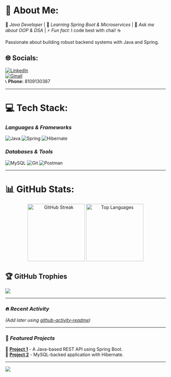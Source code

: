 # 💫 About Me:
🔭 *Java Developer* | 🌱 *Learning Spring Boot & Microservices* | 💬 *Ask me about OOP & DSA* | ⚡ *Fun fact:* I code best with chai! ☕  

Passionate about building robust backend systems with Java and Spring.  

## 🌐 Socials:
[![LinkedIn](https://img.shields.io/badge/LinkedIn-%230077B5.svg?logo=linkedin&logoColor=white)](http://linkedin.com/in/arun-kumar-pandey-8a7747258/)  
[![Gmail](https://img.shields.io/badge/Gmail-D14836?logo=gmail&logoColor=white)](mailto:pandeykumararun17@gmail.com)  
📞 **Phone:** 8109130387  

---

# 💻 Tech Stack:
### *Languages & Frameworks*  
![Java](https://img.shields.io/badge/Java-ED8B00?logo=openjdk&logoColor=white)
![Spring](https://img.shields.io/badge/Spring-6DB33F?logo=spring&logoColor=white)
![Hibernate](https://img.shields.io/badge/Hibernate-59666C?logo=hibernate&logoColor=white)  

### *Databases & Tools*  
![MySQL](https://img.shields.io/badge/MySQL-4479A1?logo=mysql&logoColor=white)
![Git](https://img.shields.io/badge/Git-F05032?logo=git&logoColor=white)
![Postman](https://img.shields.io/badge/Postman-FF6C37?logo=postman&logoColor=white)  

---

# 📊 GitHub Stats:
<div align="center">
  <img height="180em" src="https://streak-stats.demolab.com/?user=ArunKpandey17&theme=radical&hide_border=true&fire=DD2727" alt="GitHub Streak" />
  <img height="180em" src="https://github-readme-stats.vercel.app/api/top-langs/?username=ArunKpandey17&theme=radical&layout=compact&langs_count=8" alt="Top Languages" />
</div>

## 🏆 GitHub Trophies
![](https://github-profile-trophy.vercel.app/?username=ArunKpandey17&theme=radical&margin-w=15&no-frame=true&rank=SSS,SS,S,AAA,AA,A,B,C)

---

### 🔥 *Recent Activity*  
<!--START_SECTION:activity-->  
*(Add later using [github-activity-readme](https://github.com/jamesgeorge007/github-activity-readme))*  
<!--END_SECTION:activity-->  

---

### 📌 *Featured Projects*  
🔹 **[Project 1](https://github.com/pandeykumararun17/...)** - A Java-based REST API using Spring Boot.  
🔹 **[Project 2](https://github.com/pandeykumararun17/...)** - MySQL-backed application with Hibernate.  

---

[![](https://visitcount.itsvg.in/api?id=pandeykumararun17&color=6&icon=6&pretty=true)](https://visitcount.itsvg.in)  

